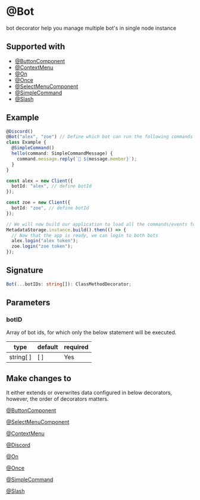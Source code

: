 # @Bot

bot decorator help you manage multiple bot's in single node instance

## Supported with

- [@ButtonComponent](../gui/button-component)
- [@ContextMenu](../gui/context-menu)
- [@On](./on)
- [@Once](./once)
- [@SelectMenuComponent](../gui/select-menu-component)
- [@SimpleCommand](../commands/simple-command)
- [@Slash](../commands/slash)

## Example

```ts
@Discord()
@Bot("alex", "zoe") // Define which bot can run the following commands or events
class Example {
  @SimpleCommand()
  hello(command: SimpleCommandMessage) {
    command.message.reply(`👋 ${message.member}`);
  }
}

const alex = new Client({
  botId: "alex", // define botId
});

const zoe = new Client({
  botId: "zoe", // define botId
});

// We will now build our application to load all the commands/events for both bots.
MetadataStorage.instance.build().then(() => {
  // Now that the app is ready, we can login to both bots
  alex.login("alex token");
  zoe.login("zoe token");
});
```

## Signature

```ts
Bot(...botIDs: string[]): ClassMethodDecorator;
```

## Parameters

### botID

Array of bot ids, for which only the below statement will be executed.

| type      | default | required |
| --------- | ------- | -------- |
| string[ ] | [ ]     | Yes      |

## Make changes to

It either extends or overwrites data configured in below decorators, however, the order of decorators matters.

[@ButtonComponent](docs/packages/discordx/guides/decorators/gui/button-component)

[@SelectMenuComponent](docs/packages/discordx/guides/decorators/gui/select-menu-component)

[@ContextMenu](docs/packages/discordx/guides/decorators/gui/context-menu)

[@Discord](docs/packages/discordx/guides/decorators/general/discord)

[@On](docs/packages/discordx/guides/decorators/general/on)

[@Once](docs/packages/discordx/guides/decorators/general/once)

[@SimpleCommand](docs/packages/discordx/guides/decorators/command/simple-command)

[@Slash](docs/packages/discordx/guides/decorators/command/slash)

